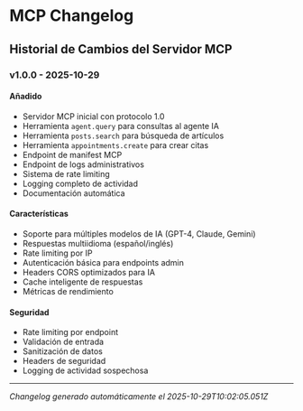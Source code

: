 # MCP Changelog

## Historial de Cambios del Servidor MCP

### v1.0.0 - 2025-10-29

#### Añadido
- Servidor MCP inicial con protocolo 1.0
- Herramienta `agent.query` para consultas al agente IA
- Herramienta `posts.search` para búsqueda de artículos
- Herramienta `appointments.create` para crear citas
- Endpoint de manifest MCP
- Endpoint de logs administrativos
- Sistema de rate limiting
- Logging completo de actividad
- Documentación automática

#### Características
- Soporte para múltiples modelos de IA (GPT-4, Claude, Gemini)
- Respuestas multiidioma (español/inglés)
- Rate limiting por IP
- Autenticación básica para endpoints admin
- Headers CORS optimizados para IA
- Cache inteligente de respuestas
- Métricas de rendimiento

#### Seguridad
- Rate limiting por endpoint
- Validación de entrada
- Sanitización de datos
- Headers de seguridad
- Logging de actividad sospechosa

---

*Changelog generado automáticamente el 2025-10-29T10:02:05.051Z*
